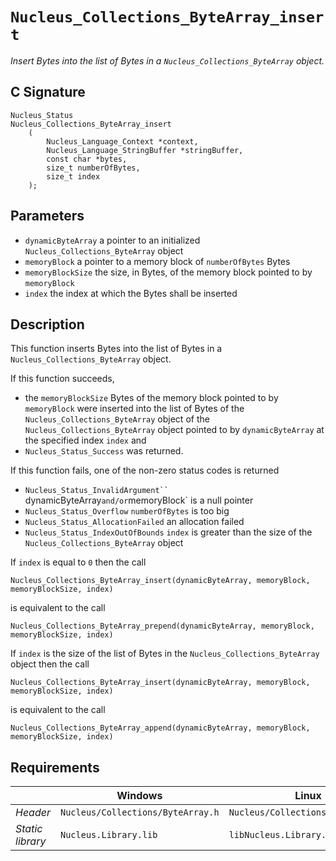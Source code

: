 # `Nucleus_Collections_ByteArray_insert`
*Insert Bytes into the list of Bytes in a `Nucleus_Collections_ByteArray` object.*

## C Signature
```
Nucleus_Status
Nucleus_Collections_ByteArray_insert
    (
        Nucleus_Language_Context *context,
        Nucleus_Language_StringBuffer *stringBuffer,
        const char *bytes,
        size_t numberOfBytes,
        size_t index
    );
```

## Parameters
- `dynamicByteArray` a pointer to an initialized `Nucleus_Collections_ByteArray` object
- `memoryBlock` a pointer to a memory block of `numberOfBytes` Bytes
- `memoryBlockSize` the size, in Bytes, of the memory block pointed to by `memoryBlock`
- `index` the index at which the Bytes shall be inserted

## Description
This function inserts Bytes into the list of Bytes in a `Nucleus_Collections_ByteArray` object.

If this function succeeds,
- the `memoryBlockSize` Bytes of the memory block pointed to by `memoryBlock` were inserted into the list of Bytes of
  the `Nucleus_Collections_ByteArray` object   of the `Nucleus_Collections_ByteArray` object pointed to by `dynamicByteArray` at
  the specified index `index` and
- `Nucleus_Status_Success` was returned.

If this function fails, one of the non-zero status codes is returned
- `Nucleus_Status_InvalidArgument`` `dynamicByteArray` and/or `memoryBlock` is a null pointer
- `Nucleus_Status_Overflow` `numberOfBytes` is too big
- `Nucleus_Status_AllocationFailed` an allocation failed
- `Nucleus_Status_IndexOutOfBounds` `index` is greater than the size of the `Nucleus_Collections_ByteArray` object

If `index` is equal to `0` then the call
```
Nucleus_Collections_ByteArray_insert(dynamicByteArray, memoryBlock, memoryBlockSize, index)
```
is equivalent to the call
```
Nucleus_Collections_ByteArray_prepend(dynamicByteArray, memoryBlock, memoryBlockSize, index)
```

If `index` is the size of the list of Bytes in the `Nucleus_Collections_ByteArray` object then the call
```
Nucleus_Collections_ByteArray_insert(dynamicByteArray, memoryBlock, memoryBlockSize, index)
```
is equivalent to the call
```
Nucleus_Collections_ByteArray_append(dynamicByteArray, memoryBlock, memoryBlockSize, index)
```

## Requirements

|                      | Windows                           | Linux                             |
|----------------------|-----------------------------------|-----------------------------------|
| *Header*             | `Nucleus/Collections/ByteArray.h` | `Nucleus/Collections/ByteArray.h` |
| *Static library*     | `Nucleus.Library.lib`             | `libNucleus.Library.a`            |
